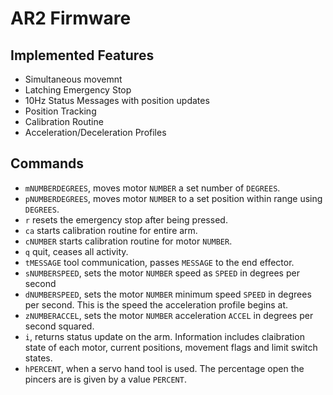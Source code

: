 # AR2 Firmware

## Implemented Features

* Simultaneous movemnt
* Latching Emergency Stop
* 10Hz Status Messages with position updates
* Position Tracking
* Calibration Routine
* Acceleration/Deceleration Profiles

## Commands

* `mNUMBERDEGREES`, moves motor `NUMBER` a set number of `DEGREES`.
* `pNUMBERDEGREES`, moves motor `NUMBER` to a set position within range using `DEGREES`.
* `r` resets the emergency stop after being pressed.
* `ca` starts calibration routine for entire arm.
* `cNUMBER` starts calibration routine for motor `NUMBER`.
* `q` quit, ceases all activity.
* `tMESSAGE` tool communication, passes `MESSAGE` to the end effector.
* `sNUMBERSPEED`, sets the motor `NUMBER` speed as `SPEED` in degrees per second
* `dNUMBERSPEED`, sets the motor `NUMBER` minimum speed `SPEED` in degrees per second. This is the speed the acceleration profile begins at.
* `zNUMBERACCEL`, sets the motor `NUMBER` acceleration `ACCEL` in degrees per second squared.
* `i`, returns status update on the arm. Information includes claibration state of each motor, current positions, movement flags and limit switch states.
* `hPERCENT`, when a servo hand tool is used. The percentage open the pincers are is given by a value `PERCENT`.